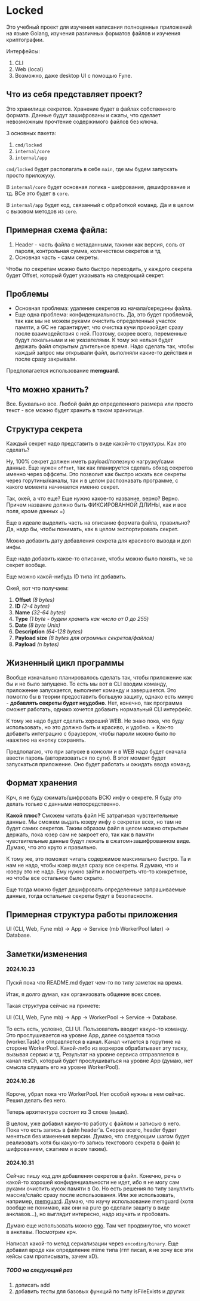 # Locked

Это учебный проект для изучения написания полноценных приложений на языке Golang, изучения различных форматов файлов и изучения криптографии. 

Интерфейсы:

1. CLI
2. Web (local)
3. Возможно, даже desktop UI с помощью Fyne.

## Что из себя представляет проект?

Это хранилище секретов. Хранение будет в файлах собственного формата. Данные будут зашифрованы и сжаты, что сделает невозможным прочтение содержимого файлов без ключа.

3 основных пакета:
1. `cmd/locked`
2. `internal/core`
3. `internal/app`

`cmd/locked` будет располагать в себе `main`, где мы будем запускать просто приложуху.

В `internal/core` будет основная логика - шифрование, дешифрование и тд. ВСе это будет в `core`.

В `internal/app` будет код, связанный с обработкой команд. Да и в целом с вызовом методов из `core`. 

## Примерная схема файла:

1. Header - часть файла с метаданными, такими как версия, соль от пароля, контрольная сумма, количеством секретов и тд
2. Основная часть - сами секреты.

Чтобы по секретам можно было быстро переходить, у каждого секрета будет Offset, который будет указывать на следующий секрет.

## Проблемы

- Основная проблема: удаление секретов из начала/середины файла.
- Еще одна проблема: конфиденциальность. Да, это будет проблемой, так как мы не можем руками очистить определенный участок памяти, а GC не гарантирует, что очистка кучи произойдет сразу после взаимодействия с ней. Поэтому, скорее всего, переменные будут локальными и не указателями. К тому же нельзя будет держать файл открытым длительное время. Надо сделать так, чтобы каждый запрос мы открывали файл, выполняли какие-то действия и после сразу закрывали.

Предполагается использование **memguard**.

## Что можно хранить?

Все. Буквально все. Любой файл до определенного размера или просто текст - все можно будет хранить в таком хранилище.

## Структура секрета

Каждый секрет надо представить в виде какой-то структуры. Как это сделать?

Ну, 100% секрет должен иметь payload/полезную нагрузку/сами данные. Еще нужен `offset`, так как планируется сделать обход секретов именно через оффсеты. Это позволит как быстро искать все секреты через горутины/каналы, так и в целом распознавать программе, с какого момента начинается именно секрет.

Так, окей, а что еще? Еще нужно какое-то название, верно? Верно. Причем название должно быть ФИКСИРОВАННОЙ ДЛИНЫ, как и все поля, кроме данных =)

Еще в идеале выделить часть на описание формата файла, правильно? Да, надо бы, чтобы понимать, как в целом экспортировать секрет.

Можно добавить дату добавления секрета для красивого вывода и доп инфы. 

Еще надо добавить какое-то описание, чтобы можно было понять, че за секрет вообще.

Еще можно какой-нибудь ID типа int добавить.

Окей, вот что получаем:
1. **Offset** *(8 bytes)*
2. **ID** *(2-4 bytes)*
3. **Name** *(32-64 bytes)*
4. **Type** *(1 byte - будем хранить как число от 0 до 255)*
5. **Date** *(8 byte Unix)*
6. **Description** *(64-128 bytes)*
7. **Payload size** *(8 bytes для огромных секретов/файлов)*
8. **Payload** *(n bytes)*

## Жизненный цикл программы

Вообще изначально планировалось сделать так, чтобы приложение как бы и не было запущено. То есть мы вот в CLI вводим команду, приложение запускается, выполняет команду и завершается. Это помогло бы в теории предоставить большую защиту, однако есть минус - **добавлять секреты будет неудобно**. Нет, конечно, так программа сможет работать, однако хочется добавить нормальный CLI интерфейс.

К тому же надо будет сделать хороший WEB. Не знаю пока, что буду использовать, но это должно быть и красиво, и удобно. + Как-то добавить интеграцию с браузером, чтобы пароли можно было по наажтию на кнопку сохранять. 

Предполагаю, что при запуске в консоли и в WEB надо будет сначала ввести пароль (авторизоваться по сути). В этот момент будет запускаться приложение. Оно будет работать и ожидать ввода команд.

## Формат хранения

Крч, я не буду сжимать/шифровать ВСЮ инфу о секрете. Я буду это делать только с данными непосредственно.

**Какой плюс?** Сможем читать файл НЕ затрагивая чувствительные данные. Мы сможем выдать юзеру инфу о секретах всех, но там не будет самих секретов. Таким образом файл в целом можно открытым держать, пока юзер сам не закроет его, так как в памяти чувствительные данные будут лежать в сжатом+зашифрованном виде. Думаю, что это круто и правильно.

К тому же, это поможет читать содержимое максимально быстро. Та и нам не надо, чтобы юзер видел сразу все секреты. Я думаю, что и юзеру это не надо. Ему нужно зайти и посмотреть что-то конкретное, но чтобы все остальное было скрыто. 

Еще тогда можно будет дешифровать определенные запрашиваемые данные, тогда остальные секреты будут в безопасности.

## Примерная структура работы приложения

UI (CLI, Web, Fyne mb) -> App -> Service (mb WorkerPool later) -> Database.

## Заметки/изменения

#### **2024.10.23**

Пускй пока что README.md будет чем-то по типу заметок на время.

Итак, я долго думал, как организовать общение всех слоев. 

Такая структура сейчас на примете:

UI (CLI, Web, Fyne mb) -> App -> WorkerPool -> Service -> Database.

То есть есть, условно, CLI UI. Пользователь вводит какую-то команду. Это прослушивается на уровне App, далее создается таска (worker.Task) и отправляется в канал. Канал читается в горутине на стороне WorkerPool. Какой-либо из воркеров обрабатывает эту таску, вызывая сервис и тд. Результат на уровне сервиса отправляется в канал resCh, который будет прослушиваться на уровне App (думаю, нет смысла слушать его на уровне WorkerPool). 

#### **2024.10.26**

Короче, убрал пока что WorkerPool. Нет особой нужны в нем сейчас. Решил делать без него.

Теперь архитектура состоит из 3 слоев (выше).

В целом, уже добавил какую-то работу с файлом и записью в него.
Пока что есть запись в файл header'a. Скорее всего, header будет меняться без изменения версии.
Думаю, что следующим шагом будет реализовать хотя бы какую-то запись текстового секрета в файл (с шифрованием, сжатием и всем таким).

#### **2024.10.31**

Сейчас пишу код для добавления секретов в файл. Конечно, речь о какой-то хорошей конфиденциальности не идет, ибо я не могу сам руками очистить кусок памяти в Go. Но есть решения по типу зануллить массив/слайс сразу после использования. Или же использовать, например, [memguard](https://github.com/awnumar/memguard). Думаю, что изучу использование memguard (хотя вообще не понимаю, как они на pure go сделали защиту в виде анклавов...), но выглядит интересно, надо изучать и пробовать.

Думаю еще использовать можно [ego](https://github.com/edgelesssys/ego). Там чет продвинутое, что может в анклавы. Посмотрим крч.

Написал какой-то метод сериализации через `encoding/binary`. Еще добавил вроде как определение mime типа (гпт писал, я не хочу все эти кейсы сам прописывать, зачем xD).

##### TODO на следующий раз

1. дописать add 
2. добавить тесты для базовых функций по типу isFileExists и других